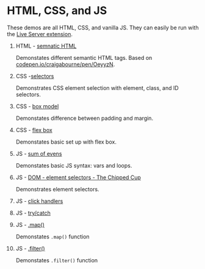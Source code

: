# HTML, CSS, and JS

These demos are all HTML, CSS, and vanilla JS. They can easily be run with the [Live Server extension](https://marketplace.visualstudio.com/items?itemName=ritwickdey.LiveServer).


1. HTML - [semnatic HTML](semantic_html)

    Demonstates different semantic HTML tags. Based on [codepen.io/craigabourne/pen/OeyyzN](codepen.io/craigabourne/pen/OeyyzN).

1. CSS -[selectors](selectors) 

    Demonstrates CSS element selection with element, class, and ID selectors.

1. CSS - [box model](box_model)

    Demonstates difference between padding and margin.


1. CSS - [flex box](flexbox)

    Demonstates basic set up with flex box.

1. JS - [sum of evens](sum_of_evens)

    Demonstates basic JS syntax: vars and loops.

1. JS - [DOM - element selectors - The Chipped Cup](element_selectors)

    Demonstrates element selectors.

1. JS - [click handlers]()

1. JS - [try/catch]()

1. JS - [.map()]()

    Demonstates `.map()` function

1. JS  - [.filter()]()

    Demonstates `.filter()` function

